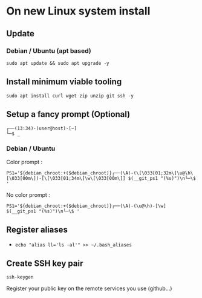 # On new Linux system install

## Update
### Debian / Ubuntu (apt based)
```
sudo apt update && sudo apt upgrade -y
```

## Install minimum viable tooling
```
sudo apt install curl wget zip unzip git ssh -y
```

## Setup a fancy prompt (Optional)
```
┌──(13:34)-(user@host)-[~]
└─$ _
```
### Debian / Ubuntu
Color prompt :
```
PS1='${debian_chroot:+($debian_chroot)}┌──(\A)-(\[\033[01;32m\]\u@\h\[\033[00m\])-[\[\033[01;34m\]\w\[\033[00m\]] $(__git_ps1 "(%s)")\n└─\$ '
```

No color prompt :
```
PS1='${debian_chroot:+($debian_chroot)}┌──(\A)-(\u@\h)-[\w] $(__git_ps1 "(%s)")\n└─\$ '
```

## Register aliases
-
  ```
  echo "alias ll='ls -al'" >> ~/.bash_aliases
  ```

## Create SSH key pair
```
ssh-keygen
```

Register your public key on the remote services you use (github...)
